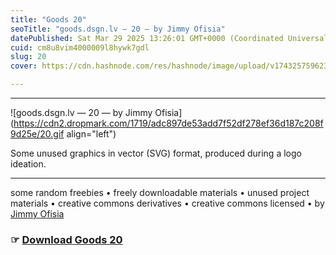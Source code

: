 ```yaml
---
title: "Goods 20"
seoTitle: "goods.dsgn.lv — 20 — by Jimmy Ofisia"
datePublished: Sat Mar 29 2025 13:26:01 GMT+0000 (Coordinated Universal Time)
cuid: cm8u8vim4000009l8hywk7gdl
slug: 20
cover: https://cdn.hashnode.com/res/hashnode/image/upload/v1743257596237/a37e11fa-5fec-437c-af66-3425d42402eb.png

---
```


---

![goods.dsgn.lv — 20 — by Jimmy Ofisia](https://cdn2.dropmark.com/1719/adc897de53add7f52df278ef36d187c208f9d25e/20.gif align="left")

Some unused graphics in vector (SVG) format, produced during a logo ideation.

---

some random freebies • freely downloadable materials • unused project materials • creative commons derivatives • creative commons licensed • by [Jimmy Ofisia](https://dsgn.lv)

### ☞ [**Download** **Goods 20**](https://folder.dsgn.lv/b/goods20)